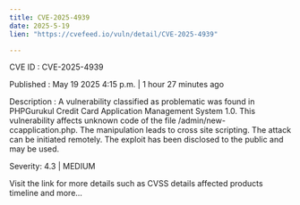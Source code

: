 ```yaml
---
title: CVE-2025-4939
date: 2025-5-19
lien: "https://cvefeed.io/vuln/detail/CVE-2025-4939"

---
```


CVE ID : CVE-2025-4939

Published :  May 19
2025
4:15 p.m. | 1 hour
27 minutes ago

Description : A vulnerability classified as problematic was found in PHPGurukul Credit Card Application Management System 1.0. This vulnerability affects unknown code of the file /admin/new-ccapplication.php. The manipulation leads to cross site scripting. The attack can be initiated remotely. The exploit has been disclosed to the public and may be used.

Severity: 4.3 | MEDIUM

Visit the link for more details
such as CVSS details
affected products
timeline
and more...

